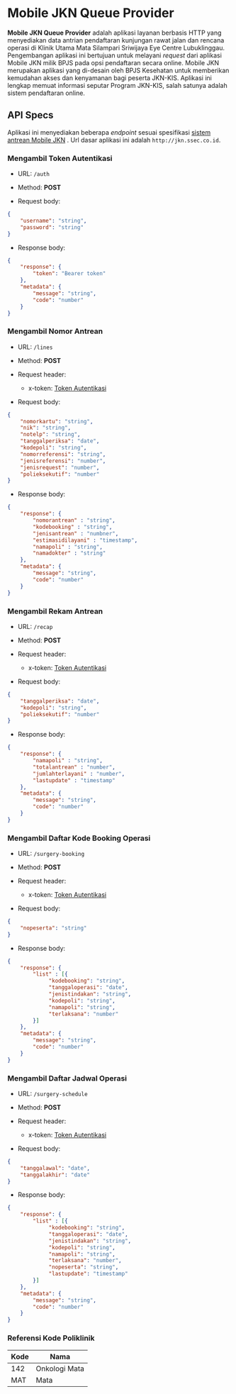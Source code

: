 # Mobile JKN Queue Provider

**Mobile JKN Queue Provider** adalah aplikasi layanan berbasis HTTP yang menyediakan data antrian pendaftaran kunjungan
rawat jalan dan rencana operasi di Klinik Utama Mata Silampari Sriwijaya Eye Centre Lubuklinggau. Pengembangan aplikasi
ini bertujuan untuk melayani _request_ dari aplikasi Mobile JKN milik BPJS pada opsi pendaftaran secara online. Mobile
JKN merupakan aplikasi yang di-desain oleh BPJS Kesehatan untuk memberikan kemudahan akses dan kenyamanan bagi peserta
JKN-KIS. Aplikasi ini lengkap memuat informasi seputar Program JKN-KIS, salah satunya adalah sistem pendaftaran online.

## API Specs

Aplikasi ini menyediakan beberapa _endpoint_ sesuai
spesifikasi [sistem antrean Mobile JKN](https://docs.google.com/spreadsheets/d/1AL8bvvrPXRerKI8gT-o60UugcVwXCER-PjqKmQeLpKo)
. Url dasar aplikasi ini adalah `http://jkn.ssec.co.id`.

### Mengambil Token Autentikasi

- URL: `/auth`

- Method: **POST**

- Request body:

```json
{
    "username": "string",
    "password": "string"
}
```

- Response body:

```json
{
    "response": {
        "token": "Bearer token"
    },
    "metadata": {
        "message": "string",
        "code": "number"
    }
}
```

### Mengambil Nomor Antrean

- URL: `/lines`

- Method: **POST**

- Request header:
    * x-token: [Token Autentikasi](#mengambil-token-autentikasi)

- Request body:

```json
{
    "nomorkartu": "string",
    "nik": "string",
    "notelp": "string",
    "tanggalperiksa": "date",
    "kodepoli": "string",
    "nomorreferensi": "string",
    "jenisreferensi": "number",
    "jenisrequest": "number",
    "polieksekutif": "number"
}
```

- Response body:

```json
{
    "response": {
        "nomorantrean" : "string",
        "kodebooking" : "string",
        "jenisantrean" : "numbner",
        "estimasidilayani" : "timestamp",
        "namapoli" : "string",
        "namadokter" : "string"
    },
    "metadata": {
        "message": "string",
        "code": "number"
    }
}
```

### Mengambil Rekam Antrean

- URL: `/recap`

- Method: **POST**

- Request header:
    * x-token: [Token Autentikasi](#mengambil-token-autentikasi)

- Request body:

```json
{
    "tanggalperiksa": "date",
    "kodepoli": "string",
    "polieksekutif": "number"
}
```

- Response body:

```json
{
    "response": {
        "namapoli" : "string",
        "totalantrean" : "number",
        "jumlahterlayani" : "number",
        "lastupdate" : "timestamp"
    },
    "metadata": {
        "message": "string",
        "code": "number"
    }
}
```

### Mengambil Daftar Kode Booking Operasi

- URL: `/surgery-booking`

- Method: **POST**

- Request header:
    * x-token: [Token Autentikasi](#mengambil-token-autentikasi)

- Request body:

```json
{
    "nopeserta": "string"
}
```

- Response body:

```json
{
    "response": {
        "list" : [{
             "kodebooking": "string",
             "tanggaloperasi": "date",
             "jenistindakan": "string",
             "kodepoli": "string",
             "namapoli": "string",
             "terlaksana": "number"
        }]
    },
    "metadata": {
        "message": "string",
        "code": "number"
    }
}
```

### Mengambil Daftar Jadwal Operasi

- URL: `/surgery-schedule`

- Method: **POST**

- Request header:
    * x-token: [Token Autentikasi](#mengambil-token-autentikasi)

- Request body:

```json
{
    "tanggalawal": "date",
    "tanggalakhir": "date"
}
```

- Response body:

```json
{
    "response": {
        "list" : [{
             "kodebooking": "string",
             "tanggaloperasi": "date",
             "jenistindakan": "string",
             "kodepoli": "string",
             "namapoli": "string",
             "terlaksana": "number",
             "nopeserta": "string",
             "lastupdate": "timestamp" 
        }]
    },
    "metadata": {
        "message": "string",
        "code": "number"
    }
}
```

### Referensi Kode Poliklinik

| Kode | Nama |
| --- | --- |
| 142 | Onkologi Mata |
| MAT | Mata |
